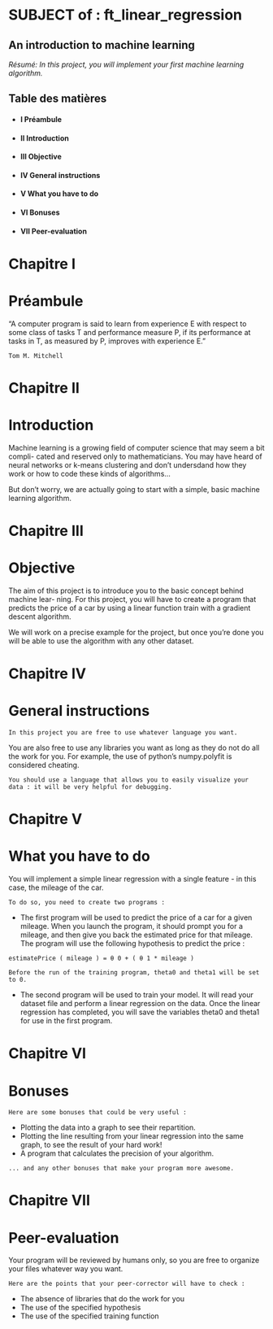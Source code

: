 
# SUBJECT of : ft_linear_regression

## An introduction to machine learning

_Résumé: In this project, you will implement your first machine learning algorithm._


## Table des matières

- #### I Préambule
- #### II Introduction
- #### III Objective
- #### IV General instructions
- #### V What you have to do
- #### VI Bonuses
- #### VII Peer-evaluation


# Chapitre I

# Préambule

“A computer program is said to learn from experience E with respect to some
class of tasks T and performance measure P, if its performance at tasks in
T, as measured by P, improves with experience E.”

```
Tom M. Mitchell
```

# Chapitre II

# Introduction

Machine learning is a growing field of computer science that may seem a bit compli-
cated and reserved only to mathematicians. You may have heard of neural networks or
k-means clustering and don’t undersdand how they work or how to code these kinds of
algorithms...

But don’t worry, we are actually going to start with a simple, basic machine learning
algorithm.


# Chapitre III

# Objective

The aim of this project is to introduce you to the basic concept behind machine lear-
ning. For this project, you will have to create a program that predicts the price of a car
by using a linear function train with a gradient descent algorithm.

We will work on a precise example for the project, but once you’re done you will be
able to use the algorithm with any other dataset.


# Chapitre IV

# General instructions

```
In this project you are free to use whatever language you want.
```
You are also free to use any libraries you want as long as they do not do all the work
for you. For example, the use of python’s numpy.polyfit is considered cheating.

```
You should use a language that allows you to easily visualize your
data : it will be very helpful for debugging.
```

# Chapitre V

# What you have to do

You will implement a simple linear regression with a single feature - in this case, the
mileage of the car.

```
To do so, you need to create two programs :
```
- The first program will be used to predict the price of a car for a given mileage.
    When you launch the program, it should prompt you for a mileage, and then give
    you back the estimated price for that mileage. The program will use the following
    hypothesis to predict the price :

```
estimatePrice ( mileage ) = θ 0 + ( θ 1 * mileage )
```

```
Before the run of the training program, theta0 and theta1 will be set to 0.
```
- The second program will be used to train your model. It will read your dataset
    file and perform a linear regression on the data.
    Once the linear regression has completed, you will save the variables theta0 and
    theta1 for use in the first program.
    
# Chapitre VI

# Bonuses

```
Here are some bonuses that could be very useful :
```
- Plotting the data into a graph to see their repartition.
- Plotting the line resulting from your linear regression into the same graph, to see
    the result of your hard work!
- A program that calculates the precision of your algorithm.

```
... and any other bonuses that make your program more awesome.
```

# Chapitre VII

# Peer-evaluation

Your program will be reviewed by humans only, so you are free to organize your files
whatever way you want.

```
Here are the points that your peer-corrector will have to check :
```
- The absence of libraries that do the work for you
- The use of the specified hypothesis
- The use of the specified training function


